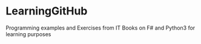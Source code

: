 # LearningGitHub
Programming examples and Exercises from IT Books on F# and Python3  for learning purposes
